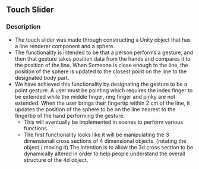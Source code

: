 ## Touch Slider
### Description
* The touch slider was made through constructing a Unity object that has a line renderer component and a sphere.
* The functionality is intended to be that a person performs a gesture, and then that gesture takes position data from the hands and compares it to the position of the line. When Someone is close enough to the line, the position of the sphere is updated to the closest point on the line to the designated body part.
* We have achieved this functionality by designating the gesture to be a point gesture. A user must be pointing which requires the index finger to be extended while the middle finger, ring finger and pinky are not extended. When the user brings their fingertip within 2 cm of the line, it updates the position of the sphere to be on the line nearest to the fingertip of the hand performing the gesture.
  * This will eventually be implemented in scenes to perform various functions.
  * The first functionality looks like it will be manipulating the 3 dimensionali cross sections of 4 dimensional objects. (rotating the object / moving it) The intention is to allow the 3d cross section to be dynamically altered in order to help people understand the overall structure of the 4d object.
